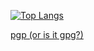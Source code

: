 [![Top Langs](https://github-readme-stats.vercel.app/api/top-langs/?username=SirCharlieMars&layout=compact&theme=gruvbox&langs_count=10&hide=html,css,makefile)](https://github.com/SirCharlieMars/github-readme-stats)

[pgp (or is it gpg?)](https://github.com/SirCharlieMars.gpg)
